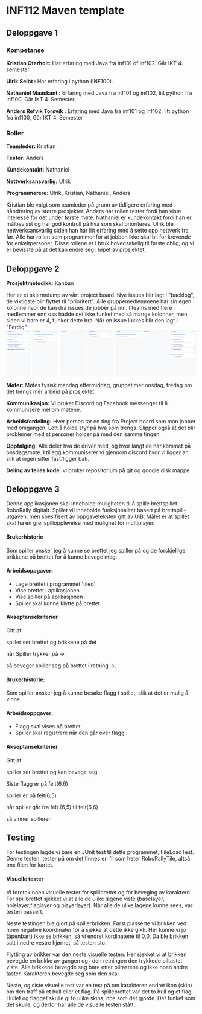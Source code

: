 # INF112 Maven template 
## Deloppgave 1

### Kompetanse

**Kristian Oterholt:** 
Har erfaring med Java fra inf101 of inf102. Går IKT 4. semester

**Ulrik Seibt :**
Har erfaring i python (INF100).

**Nathaniel Maaskant :**
Erfaring med Java fra inf101 og inf102, litt python fra inf100, Går IKT 4. Semester

**Anders Refvik Torsvik :**
Erfaring med Java fra inf101 og inf102, litt python fra inf100, Går IKT 4. Semester

### Roller

**Teamleder:** Kristian

**Tester:** Anders

**Kundekontakt:** Nathaniel

**Nettverksansvarlig:** Ulrik

**Programmerere:** Ulrik, Kristian, Nathaniel, Anders

Kristian ble valgt som teamleder på grunn av tidligere erfaring med håndtering av større prosjekter. Anders har rollen tester fordi han viste interesse for det under første møte. Nathaniel er kundekontakt fordi han er målbevisst og har god kontroll på hva som skal prioriteres. Ulrik ble nettverksansvarlig siden han har litt erfaring med å sette opp nettverk fra før. Alle har rollen som programmer for at jobben ikke skal bli for krevende for enkeltpersoner. Disse rollene er i bruk hovedsakelig til første oblig, og vi er bevisste på at det kan endre seg i løpet av prosjektet.

## Deloppgave 2

**Prosjektmetodikk:** Kanban

Her er et skjermdump av vårt project board. Nye issues blir lagt i "backlog", de viktigste blir flyttet til "prioritert".
Alle gruppemedlemmene har sin egen kolonne hvor de kan dra issues de jobber på inn. I teams med flere medlemmer enn oss hadde det ikke funket med så mange kolonner,
men siden vi bare er 4, funker dette bra. Når en issue lukkes blir den lagt i "Ferdig"
![img.png](projectboardexm.png)

**Møter:** Møtes fysisk mandag ettermiddag, gruppetimer onsdag,  fredag om det trengs mer arbeid på prosjektet.

**Kommunikasjon:** Vi bruker Discord og Facebook messenger til å kommunisere mellom møtene.

**Arbeidsfordeling:** Hver person tar en ting fra Project board som man jobber med omgangen. Lett å holde styr på hva som trengs. Slipper også at det blir problemer med at personer holder på med den samme tingen.

**Oppfølging:** Alle deler hva de driver med, og hvor langt de har kommet på onsdagsmøte. I tillegg kommuniserer vi gjennom discord hvor vi ligger an slik at ingen sitter fast/ligger bak.

**Deling av felles kode:** vi bruker repositorium på git og google disk mappe

## Deloppgave 3

Denne applikasjonen skal inneholde muligheten til å spille brettspillet RoboRally digitalt. Spillet vil inneholde funksjonalitet basert på brettspill-utgaven, men spesifisert av oppgaveteksten gitt av UiB. Målet er at spillet skal ha en grei spillopplevelse med mulighet for multiplayer.

#### Brukerhistorie


Som spiller ønsker jeg å kunne se brettet jeg spiller på og de forskjellige brikkene på brettet for å kunne bevege meg.

#### Arbeidsoppgaver:

* Lage brettet i programmet 'tiled'
* Vise brettet i aplikasjonen
* Vise spiller på aplikasjonen
* Spiller skal kunne klytte på brettet

#### Akseptansekriterier

Gitt at

spiller ser brettet og brikkene på det


når Spiller trykker på ->

så beveger spiller seg på brettet i retning ->.

#### Brukerhistorie:


Som spiller ønsker jeg å kunne besøke flagg i spillet, slik at det er mulig å vinne.

#### Arbeidsoppgaver:

* Flagg skal vises på brettet
* Spiller skal registrere når den går over flagg

#### Akseptansekriterier



Gitt at

spiller ser brettet og kan bevege seg.

Siste flagg er på felt(6,6)

spiller er på felt(6,5)

når spiller går fra felt (6,5) til felt(6,6)

så vinner spilleren

## Testing
For testingen lagde vi bare en JUnit test til dette programmet, FileLoadTest.
Denne testen, tester på om det finnes en fil som heter RoboRallyTile, altså tmx filen for kartet.

#### Visuelle tester
Vi foretok noen visuelle tester for spillbrettet og for beveging av karaktern.
For spillbrettet sjekket vi at alle de ulike lagene viste (baselayer, holelayer,flaglayer og playerlayer).
Når alle de ulike lagene kunne sees, var testen passert.

Neste testingen ble gjort på spillerbrikken. Først plasserte vi brikken ved noen negative koordinater for å sjekke at dette ikke gikk.
Her kunne vi jo (åpenbart) ikke se brikken, så vi endret kordinatene til 0,0.
Da ble brikken satt i nedre vestre hjørnet, så testen sto.

Flytting av brikker var den neste visuelle testen. Her sjekket vi at brikken bevegde en brikke av gangen og i den retningen den trykkede piltastet viste.
Alle brikkene bevegde seg bare etter piltastene og ikke noen andre taster. Karakteren bevegde seg som den skal.

Neste, og siste visuelle test var en test på om karakteren endret ikon (skin) om den traff på et hull eller et flag.
På spillebrettet var det to hull og et flag. Hullet og flagget skulle gi to ulike skins, noe som det gjorde.
Det funket som det skulle, og derfor har alle de visuelle testen stått. 
